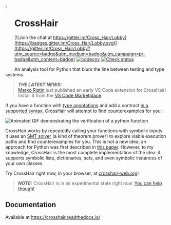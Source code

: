 <img src="doc/source/logo.png" width="5%" align="left">

# CrossHair

[![Join the chat at https://gitter.im/Cross_Hair/Lobby](https://badges.gitter.im/Cross_Hair/Lobby.svg)](https://gitter.im/Cross_Hair/Lobby?utm_source=badge&utm_medium=badge&utm_campaign=pr-badge&utm_content=badge)
[![codecov](https://codecov.io/gh/pschanely/CrossHair/branch/master/graph/badge.svg)](https://codecov.io/gh/pschanely/CrossHair)
[![Check status](https://github.com/pschanely/CrossHair/workflows/Check/badge.svg)](https://github.com/pschanely/CrossHair/actions?query=workflow%3ACheck)

An analysis tool for Python that blurs the line between testing and 
type systems.

> **_THE LATEST NEWS:_**  
[Marko Ristin] just published an early VS Code extension for CrossHair!
Install it from the [VS Code Marketplace].

[Marko Ristin]: https://github.com/mristin
[VS Code Marketplace]: https://marketplace.visualstudio.com/items?itemName=mristin.crosshair-vscode


If you have a function with
[type annotations](https://www.python.org/dev/peps/pep-0484/) and add a
contract
[in a supported syntax](https://crosshair.readthedocs.io/en/latest/kinds_of_contracts.html),
CrossHair will attempt to find counterexamples for you:

![Animated GIF demonstrating the verification of a python function](doc/source/duplicate_list.gif)

CrossHair works by repeatedly calling your functions with symbolic inputs.
It uses an [SMT solver] (a kind of theorem prover) to explore viable 
execution paths and find counterexamples for you.
This is not a new idea; an approach for Python was first described in
[this paper].
However, to my knowledge, CrossHair is the most complete implementation of 
the idea: it supports symbolic lists, dictionaries, sets, and even symbolic
instances of your own classes.

[SMT solver]: https://en.wikipedia.org/wiki/Satisfiability_modulo_theories
[this paper]: https://hoheinzollern.files.wordpress.com/2008/04/seer1.pdf

Try CrossHair right now, in your browser, at [crosshair-web.org]!

[crosshair-web.org]: https://crosshair-web.org

> **_NOTE:_**  CrossHair is in an experimental state right now.
> [You can help though!]

[You can help though!]: https://crosshair.readthedocs.io/en/latest/how_can_i_help.html

## Documentation
 
Available at https://crosshair.readthedocs.io/
